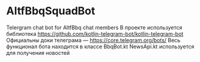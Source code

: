 # AltfBbqSquadBot
Telergram chat bot for AltfBbq chat members
В проекте используется библиотека https://github.com/kotlin-telegram-bot/kotlin-telegram-bot
Официальны доки телеграма — https://core.telegram.org/bots/
Весь функционал бота находится в классе BbqBot.kt
NewsApi.kt используется для получения новостей
